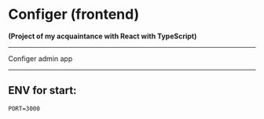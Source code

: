 # Configer (frontend)

**(Project of my acquaintance with React with TypeScript)**

---

Configer admin app

---

ENV for start:
--

```
PORT=3000
```
